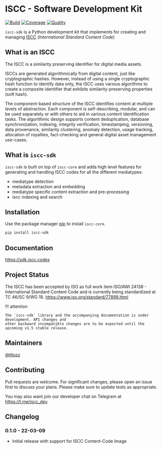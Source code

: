 # ISCC - Software Development Kit

[![Build](https://github.com/iscc/iscc-sdk/actions/workflows/ci.yml/badge.svg)](https://github.com/iscc/iscc-sdk/actions/workflows/ci.yml)
[![Coverage](https://codecov.io/gh/iscc/iscc-sdk/branch/main/graph/badge.svg?token=7BJ7HJU815)](https://codecov.io/gh/iscc/iscc-sdk)
[![Quality](https://app.codacy.com/project/badge/Grade/aa791abf9d824f6aa65a8f86b9222c90)](https://www.codacy.com/gh/iscc/iscc-sdk/dashboard)

`iscc-sdk` is a Python development kit that implements for creating and managing [ISCC](https://core.iscc.codes) (*International Standard Content Code*)

## What is an ISCC

The ISCC is a similarity preserving identifier for digital media assets.

ISCCs are generated algorithmically from digital content, just like cryptographic hashes. However, instead of using a single cryptographic hash function to identify data only, the ISCC uses various algorithms to create a composite identifier that exhibits similarity-preserving properties (soft hash).

The component-based structure of the ISCC identifies content at multiple levels of abstraction. Each component is self-describing, modular, and can be used separately or with others to aid in various content identification tasks. The algorithmic design supports content deduplication, database synchronization, indexing, integrity verification, timestamping, versioning, data provenance, similarity clustering, anomaly detection, usage tracking, allocation of royalties, fact-checking and general digital asset management use-cases.

## What is `iscc-sdk`

`iscc-sdk` is built on top of `iscc-core` and adds high level features for generating and handling ISCC codes for all the different mediatypes:

- mediatype detection
- metadata extraction and embedding
- mediatype specific content extraction and pre-processing
- iscc indexing and search

## Installation

Use the package manager [pip](https://pip.pypa.io/en/stable/) to install `iscc-core`.

```bash
pip install iscc-sdk
```

## Documentation

<https://sdk.iscc.codes>

## Project Status

The ISCC has been accepted by ISO as full work item ISO/AWI 24138 - International Standard Content
Code and is currently being standardized at TC 46/SC 9/WG 18. https://www.iso.org/standard/77899.html

!!! attention

    The `iscc-sdk` library and the accompanying documentation is under development. API changes and
    other backward incompatible changes are to be expected until the upcoming v1.5 stable release.

## Maintainers
[@titusz](https://github.com/titusz)

## Contributing

Pull requests are welcome. For significant changes, please open an issue first to discuss your plans. Please make sure to update tests as appropriate.

You may also want join our developer chat on Telegram at <https://t.me/iscc_dev>.

## Changelog

### 0.1.0 - 22-03-09

- Initial release with support for ISCC Content-Code Image
